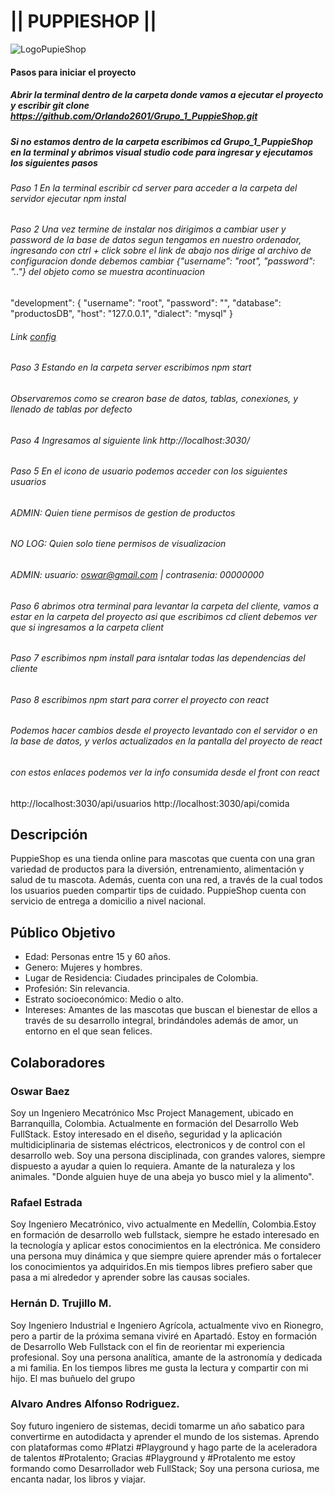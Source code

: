 # || PUPPIESHOP ||

![LogoPupieShop](https://user-images.githubusercontent.com/91704080/143088703-6ddc1b18-a004-419d-a22e-e754f7e5e2d2.png)

#### Pasos para iniciar el proyecto

##### Abrir la terminal dentro de la carpeta donde vamos a ejecutar el proyecto y escribir git clone https://github.com/Orlando2601/Grupo_1_PuppieShop.git

##### Si no estamos dentro de la carpeta escribimos cd Grupo_1_PuppieShop en la terminal y abrimos visual studio code para ingresar y ejecutamos los siguientes pasos

###### Paso 1 En la terminal escribir cd server para acceder a la carpeta del servidor ejecutar npm instal
###### Paso 2 Una vez termine de instalar nos dirigimos a cambiar user y password de la base de datos segun tengamos en nuestro ordenador, ingresando con ctrl + click sobre el link de abajo nos dirige al archivo de configuracion donde debemos cambiar {"username": "root", "password": ".."} del objeto como se muestra acontinuacion
 "development": {
    "username": "root",
    "password": "",
    "database": "productosDB",
    "host": "127.0.0.1",
    "dialect": "mysql"
  }
  ###### Link [config](./src/database/config/config.js)

  ###### Paso 3 Estando en la carpeta server escribimos npm start  
  ###### Observaremos como se crearon base de datos, tablas, conexiones, y llenado de tablas por defecto
  ###### Paso 4 Ingresamos al siguiente link http://localhost:3030/
  ###### Paso 5 En el icono de usuario podemos acceder con los siguientes usuarios
  ###### ADMIN: Quien tiene permisos de gestion de productos
  ###### NO LOG: Quien solo tiene permisos de visualizacion 
  ###### ADMIN: usuario: oswar@gmail.com | contrasenia: 00000000

  ###### Paso 6 abrimos otra terminal para levantar la carpeta del cliente, vamos a estar en la carpeta del proyecto asi que escribimos cd client debemos ver que si ingresamos a la carpeta client 
  ###### Paso 7 escribimos npm install para isntalar todas las dependencias del cliente
  ###### Paso 8 escribimos npm start para correr el proyecto con react
  ###### Podemos hacer cambios desde el proyecto levantado con el servidor o en la base de datos, y verlos actualizados en la pantalla del proyecto de react

  ###### con estos enlaces podemos ver la info consumida desde el front con react
  http://localhost:3030/api/usuarios
  http://localhost:3030/api/comida
  



## Descripción
PuppieShop es una tienda online para mascotas que cuenta con una gran variedad de productos para la diversión, entrenamiento, alimentación y salud de tu mascota. Además, cuenta con una red, a través de la cual todos los usuarios pueden compartir tips de cuidado. PuppieShop cuenta con servicio de entrega a domicilio a nivel nacional.

## Público Objetivo
- Edad: Personas entre 15 y 60 años.
- Genero: Mujeres y hombres.
- Lugar de Residencia: Ciudades principales de Colombia.
- Profesión: Sin relevancia.
- Estrato socioeconómico: Medio o alto.
- Intereses: Amantes de las mascotas que buscan el bienestar de ellos a través de su desarrollo integral, brindándoles además de amor, un entorno en el que sean felices.

## Colaboradores

### Oswar Baez
Soy un Ingeniero Mecatrónico Msc Project Management,  ubicado en Barranquilla, Colombia. Actualmente en formación del Desarrollo Web FullStack. Estoy interesado en el diseño, seguridad y la aplicación multidiciplinaria de sistemas eléctricos, electronicos y de control con el desarrollo web.
Soy una persona disciplinada, con grandes valores, siempre dispuesto a ayudar a quien lo requiera.
Amante de la naturaleza y los animales. "Donde alguien huye de una abeja yo busco miel y la alimento".

### Rafael Estrada
Soy Ingeniero Mecatrónico, vivo actualmente en Medellín, Colombia.Estoy en formación de desarrollo web fullstack, siempre he estado interesado en la tecnología y aplicar estos conocimientos en la electrónica.
Me considero una persona muy dinámica y que siempre quiere aprender más o fortalecer los conocimientos ya adquiridos.En mis tiempos libres prefiero saber que pasa a mi alrededor y aprender sobre las causas sociales.

### Hernán D. Trujillo M.
Soy Ingeniero Industrial e Ingeniero Agrícola, actualmente vivo en Rionegro, pero a partir de la próxima semana viviré en Apartadó. Estoy en formación de Desarrollo Web Fullstack con el fin de reorientar mi experiencia profesional.
Soy una persona analítica, amante de la astronomía y dedicada a mi familia. En los tiempos libres me gusta la lectura y compartir con mi hijo.
El mas buñuelo del grupo

### Alvaro Andres Alfonso Rodriguez.

Soy futuro ingeniero de sistemas, decidi tomarme un año sabatico para convertirme en autodidacta y aprender el mundo de los sistemas. Aprendo con plataformas como #Platzi #Playground y hago parte de la aceleradora de talentos #Protalento; Gracias  #Playground y #Protalento me estoy formando como Desarrollador web FullStack; Soy una persona curiosa, me encanta nadar, los libros y viajar. 

